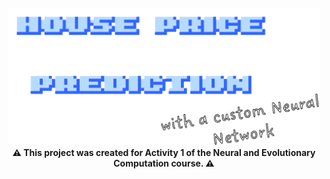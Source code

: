 <br/>
<div align="center">
    <img src="Logo.png" alt="Logo" width="500">
</div>

<div align="center"><strong> ⚠️ This project was created for Activity 1 of the Neural and Evolutionary Computation course. ⚠️</strong></div>